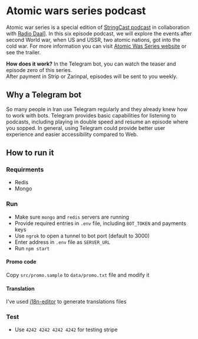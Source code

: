 # Atomic wars series podcast

Atomic war series is a special edition of [StringCast podcast](https://stringcast.ir) in collaboration with [Radio Daal](https://radioDaal.ir)]. In this six episode podcast, we will explore the events after second World war, when US and USSR, two atomic nations, got into the cold war.
For more information you can visit [Atomic Was Series website](https://atomicwarseries.com/) or see the trailer.

__How does it work?__
In the Telegram bot, you can watch the teaser and episode zero of this series.  
After payment in Strip or Zarinpal, episodes will be sent to you weekly.

## Why a Telegram bot
So many people in Iran use Telegram regularly and they already knew how to work with bots.
Telegram provides basic capabilities for listening to podcasts, including playing in double speed and resume an episode where you sopped.
In general, using Telegram could provide better user experience and easier accessibility compared to Web.

## How to run it
### Requirments
- Redis
- Mongo

### Run
- Make sure `mongo` and `redis` servers are running
- Provide required entries in `.env` file, including `BOT_TOKEN` and payments keys
- Use `ngrok` to open a tunnel to bot port (default to 3000)
- Enter address in `.env` file as `SERVER_URL`
- Run `npm start`

#### Promo code
Copy `src/promo.sample` to `data/promo.txt` file and modify it

#### Translation
I've used [i18n-editor](https://github.com/jcbvm/i18n-editor/releases) to generate translations files

### Test
- Use `4242 4242 4242 4242` for testing stripe
